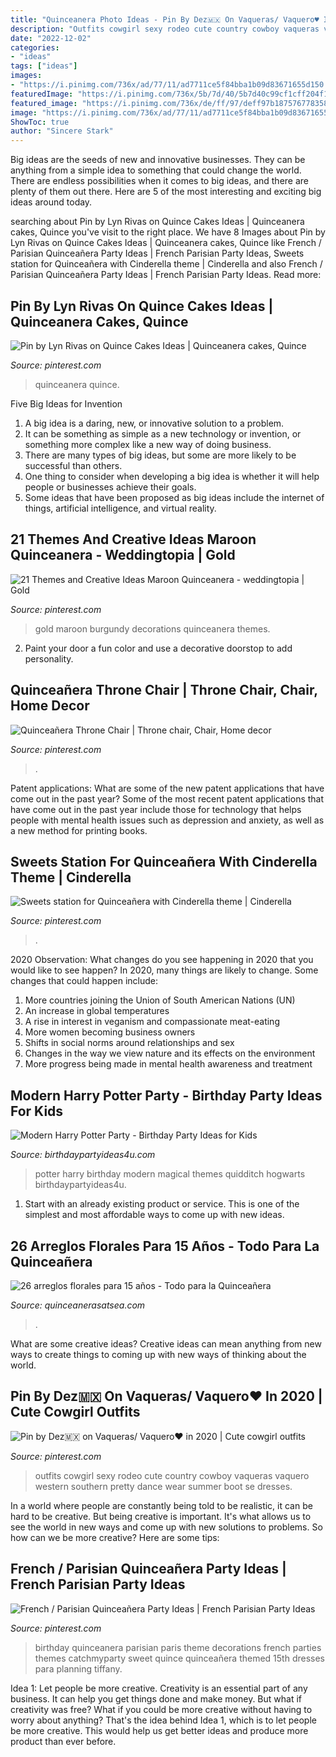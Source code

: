 ```yaml
---
title: "Quinceanera Photo Ideas - Pin By Dez🇲🇽 On Vaqueras/ Vaquero♥️ In 2020"
description: "Outfits cowgirl sexy rodeo cute country cowboy vaqueras vaquero western southern pretty dance wear summer boot se dresses"
date: "2022-12-02"
categories:
- "ideas"
tags: ["ideas"]
images:
- "https://i.pinimg.com/736x/ad/77/11/ad7711ce5f84bba1b09d83671655d150.jpg"
featuredImage: "https://i.pinimg.com/736x/5b/7d/40/5b7d40c99cf1cff204f176e803737589--parisian-birthday-party-parisian-party.jpg?b=t"
featured_image: "https://i.pinimg.com/736x/de/ff/97/deff97b1875767783582a6e86a8811d9.jpg"
image: "https://i.pinimg.com/736x/ad/77/11/ad7711ce5f84bba1b09d83671655d150.jpg"
ShowToc: true
author: "Sincere Stark"
---
```



Big ideas are the seeds of new and innovative businesses. They can be anything from a simple idea to something that could change the world. There are endless possibilities when it comes to big ideas, and there are plenty of them out there. Here are 5 of the most interesting and exciting big ideas around today.

	

		
searching about Pin by Lyn Rivas on Quince Cakes Ideas | Quinceanera cakes, Quince you've visit to the right place. We have 8 Images about Pin by Lyn Rivas on Quince Cakes Ideas | Quinceanera cakes, Quince like French / Parisian Quinceañera Party Ideas | French Parisian Party Ideas, Sweets station for Quinceañera with Cinderella theme | Cinderella and also French / Parisian Quinceañera Party Ideas | French Parisian Party Ideas. Read more:
		
    
## Pin By Lyn Rivas On Quince Cakes Ideas | Quinceanera Cakes, Quince

<img loading=lazy src="https://i.pinimg.com/736x/e4/68/a7/e468a7d336dea859e75f0c573b15ecb8--quince-cakes-fruit.jpg" onerror="this.onerror=null;this.src='https://tse1.mm.bing.net/th?id=OIP.7nkEGdaVW6wDMiblArOoRwHaJ3&amp;pid=15.1';" alt="Pin by Lyn Rivas on Quince Cakes Ideas | Quinceanera cakes, Quince">

_Source: pinterest.com_

>quinceanera quince. 

	

Five Big Ideas for Invention
1. A big idea is a daring, new, or innovative solution to a problem. 
2. It can be something as simple as a new technology or invention, or something more complex like a new way of doing business. 
3. There are many types of big ideas, but some are more likely to be successful than others. 
4. One thing to consider when developing a big idea is whether it will help people or businesses achieve their goals. 
5. Some ideas that have been proposed as big ideas include the internet of things, artificial intelligence, and virtual reality.

    
## 21 Themes And Creative Ideas Maroon Quinceanera - Weddingtopia | Gold

<img loading=lazy src="https://i.pinimg.com/736x/ad/77/11/ad7711ce5f84bba1b09d83671655d150.jpg" onerror="this.onerror=null;this.src='https://tse2.mm.bing.net/th?id=OIP.aEoXTbn47aubySGRXl_dBAHaJ3&amp;pid=15.1';" alt="21 Themes and Creative Ideas Maroon Quinceanera - weddingtopia | Gold">

_Source: pinterest.com_

>gold maroon burgundy decorations quinceanera themes. 

	

2. Paint your door a fun color and use a decorative doorstop to add personality.

    
## Quinceañera Throne Chair | Throne Chair, Chair, Home Decor

<img loading=lazy src="https://i.pinimg.com/736x/ac/0f/1b/ac0f1bbcfb53b221ea36148e55740256.jpg" onerror="this.onerror=null;this.src='https://tse3.mm.bing.net/th?id=OIP.asuF1az9Qi6DRIk_bmtigwHaNK&amp;pid=15.1';" alt="Quinceañera Throne Chair | Throne chair, Chair, Home decor">

_Source: pinterest.com_

>. 

	

Patent applications: What are some of the new patent applications that have come out in the past year?
Some of the most recent patent applications that have come out in the past year include those for technology that helps people with mental health issues such as depression and anxiety, as well as a new method for printing books.

    
## Sweets Station For Quinceañera With Cinderella Theme | Cinderella

<img loading=lazy src="https://i.pinimg.com/736x/74/88/f0/7488f05a54941a6bf8edad7e9c9877c6.jpg" onerror="this.onerror=null;this.src='https://tse4.mm.bing.net/th?id=OIP.gAfujmvnNbu-9GikiLp5ewHaLH&amp;pid=15.1';" alt="Sweets station for Quinceañera with Cinderella theme | Cinderella">

_Source: pinterest.com_

>. 

	

2020 Observation: What changes do you see happening in 2020 that you would like to see happen?
In 2020, many things are likely to change. Some changes that could happen include:
1. More countries joining the Union of South American Nations (UN) 
2. An increase in global temperatures 
3. A rise in interest in veganism and compassionate meat-eating 
4. More women becoming business owners 
5. Shifts in social norms around relationships and sex 
6. Changes in the way we view nature and its effects on the environment 
7. More progress being made in mental health awareness and treatment 

    
## Modern Harry Potter Party - Birthday Party Ideas For Kids

<img loading=lazy src="https://www.birthdaypartyideas4u.com/wp-content/uploads/2016/04/Modern-Harry-Potter-Party-Hogwarts-Quidditch-Party-Ideas-550x785.jpg" onerror="this.onerror=null;this.src='https://tse3.mm.bing.net/th?id=OIP.yEG2Jny7Kd7CrQmdBlmTCQHaKk&amp;pid=15.1';" alt="Modern Harry Potter Party - Birthday Party Ideas for Kids">

_Source: birthdaypartyideas4u.com_

>potter harry birthday modern magical themes quidditch hogwarts birthdaypartyideas4u. 

	

1. Start with an already existing product or service. This is one of the simplest and most affordable ways to come up with new ideas.

    
## 26 Arreglos Florales Para 15 Años - Todo Para La Quinceañera

<img loading=lazy src="http://quinceanerasatsea.com/wp-content/uploads/2016/07/arreglosfloralespara15años_27.jpg" onerror="this.onerror=null;this.src='https://tse1.mm.bing.net/th?id=OIP.5kZPyFuLzP7wvUE4GBc0JwAAAA&amp;pid=15.1';" alt="26 arreglos florales para 15 años - Todo para la Quinceañera">

_Source: quinceanerasatsea.com_

>. 

	

What are some creative ideas?
Creative ideas can mean anything from new ways to create things to coming up with new ways of thinking about the world.

    
## Pin By Dez🇲🇽 On Vaqueras/ Vaquero♥️ In 2020 | Cute Cowgirl Outfits

<img loading=lazy src="https://i.pinimg.com/736x/de/ff/97/deff97b1875767783582a6e86a8811d9.jpg" onerror="this.onerror=null;this.src='https://tse1.mm.bing.net/th?id=OIP.ozw4SHWZJ16374ROyJG8rQHaKE&amp;pid=15.1';" alt="Pin by Dez🇲🇽 on Vaqueras/ Vaquero♥️ in 2020 | Cute cowgirl outfits">

_Source: pinterest.com_

>outfits cowgirl sexy rodeo cute country cowboy vaqueras vaquero western southern pretty dance wear summer boot se dresses. 

	

In a world where people are constantly being told to be realistic, it can be hard to be creative. But being creative is important. It's what allows us to see the world in new ways and come up with new solutions to problems. So how can we be more creative? Here are some tips:

    
## French / Parisian Quinceañera Party Ideas | French Parisian Party Ideas

<img loading=lazy src="https://i.pinimg.com/736x/5b/7d/40/5b7d40c99cf1cff204f176e803737589--parisian-birthday-party-parisian-party.jpg?b=t" onerror="this.onerror=null;this.src='https://tse2.mm.bing.net/th?id=OIP.3bALfPOTuzkJ4w-2m3rKPAHaNJ&amp;pid=15.1';" alt="French / Parisian Quinceañera Party Ideas | French Parisian Party Ideas">

_Source: pinterest.com_

>birthday quinceanera parisian paris theme decorations french parties themes catchmyparty sweet quince quinceañera themed 15th dresses para planning tiffany. 

	

Idea 1: Let people be more creative.
Creativity is an essential part of any business. It can help you get things done and make money. But what if creativity was free? What if you could be more creative without having to worry about anything? That's the idea behind Idea 1, which is to let people be more creative. This would help us get better ideas and produce more product than ever before.

